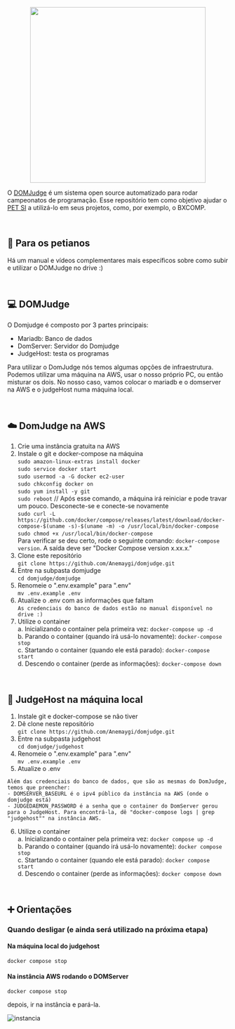 <p align="center">
  <img src="https://i.imgur.com/9rNheaN.png" width="400" />
</p>

O [DOMJudge](https://www.domjudge.org/) é um sistema open source automatizado para rodar campeonatos de programação. Esse repositório tem como objetivo ajudar o [PET SI](https://www.instagram.com/petsieach/) a utilizá-lo em seus projetos, como, por exemplo, o BXCOMP.

<br/>

## :owl: Para os petianos

Há um manual e vídeos complementares mais específicos sobre como subir e utilizar o DOMJudge no drive :) <br/>

<br/>

## 💻 DOMJudge

O Domjudge é composto por 3 partes principais:<br/>

-   Mariadb: Banco de dados
-   DomServer: Servidor do Domjudge
-   JudgeHost: testa os programas

Para utilizar o DomJudge nós temos algumas opções de infraestrutura. Podemos utilizar uma máquina na AWS, usar o nosso próprio PC, ou então misturar os dois. No nosso caso, vamos colocar o mariadb e o domserver na AWS e o judgeHost numa máquina local.

<br/>

## :cloud: DomJudge na AWS

1. Crie uma instância gratuita na AWS
2. Instale o git e docker-compose na máquina <br/>
`sudo amazon-linux-extras install docker`<br/>
`sudo service docker start`<br/>
`sudo usermod -a -G docker ec2-user`<br/>
`sudo chkconfig docker on`<br/>
`sudo yum install -y git`<br/>
 `sudo reboot` // Após esse comando, a máquina irá reiniciar e pode travar um pouco. Desconecte-se e conecte-se novamente<br/> 
`sudo curl -L https://github.com/docker/compose/releases/latest/download/docker-compose-$(uname -s)-$(uname -m) -o /usr/local/bin/docker-compose`<br/>
`sudo chmod +x /usr/local/bin/docker-compose`<br/>
Para verificar se deu certo, rode o seguinte comando: `docker-compose version`. A saída deve ser "Docker Compose version x.xx.x."<br/>
3. Clone este repositório<br/>
`git clone https://github.com/Anemaygi/domjudge.git` <br/>
4. Entre na subpasta domjudge<br/>
`cd domjudge/domjudge`<br/>
5. Renomeie o ".env.example" para ".env"<br/>
`mv .env.example .env`<br/>
6. Atualize o .env com as informações que faltam<br/>
`As credenciais do banco de dados estão no manual disponível no drive :)`<br/>
6. Utilize o container<br/>
    a. Inicializando o container pela primeira vez: `docker-compose up -d` <br/>
    b. Parando o container (quando irá usá-lo novamente): `docker-compose stop`<br/>
    c. Startando o container (quando ele está parado): `docker-compose start`<br/>
    d. Descendo o container (perde as informações): `docker-compose down`<br/>

<br/>

## :electric_plug: JudgeHost na máquina local

1. Instale git e docker-compose se não tiver<br/>
2. Dê clone neste repositório<br/>
`git clone https://github.com/Anemaygi/domjudge.git`<br/>
3. Entre na subpasta judgehost<br/>
`cd domjudge/judgehost` <br/>
4. Renomeie o ".env.example" para ".env"<br/>
`mv .env.example .env`
5. Atualize o .env

```
Além das credenciais do banco de dados, que são as mesmas do DomJudge, temos que preencher:
- DOMSERVER_BASEURL é o ipv4 público da instância na AWS (onde o domjudge está)
- JUDGEDAEMON_PASSWORD é a senha que o container do DomServer gerou para o JudgeHost. Para encontrá-la, dê "docker-compose logs | grep "judgehost"" na instância AWS.
```
6. Utilize o container<br/>
    a. Inicializando o container pela primeira vez: `docker compose up -d` <br/>
    b. Parando o container (quando irá usá-lo novamente): `docker compose stop`<br/>
    c. Startando o container (quando ele está parado): `docker compose start`<br/>
    d. Descendo o container (perde as informações): `docker compose down`<br/>

<br/>

## :heavy_plus_sign: Orientações

### Quando desligar (e ainda será utilizado na próxima etapa)

#### Na máquina local do judgehost

`docker compose stop`

#### Na instância AWS rodando o DOMServer

`docker compose stop`

depois, ir na instância e pará-la.

![instancia](https://i.imgur.com/7Jn51Ad.png) 
